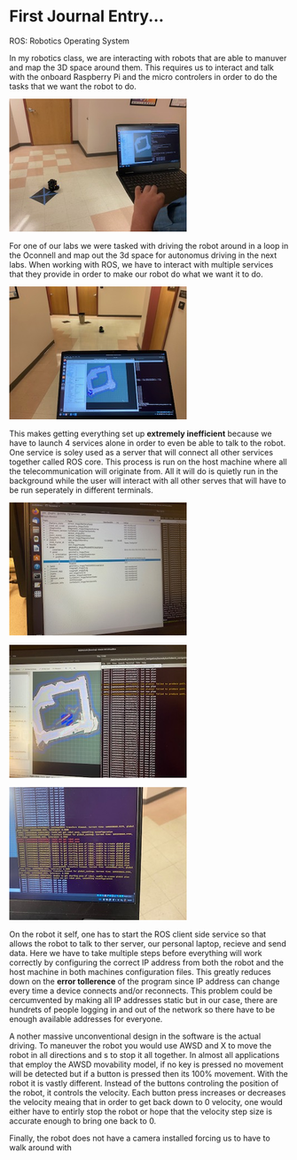 # First Journal Entry...

ROS: Robotics Operating System

In my robotics class, we are interacting with robots that are able to manuver and map the 3D space around them. This requires us to interact and talk with the onboard Raspberry Pi and the micro controlers in order to do the tasks that we want the robot to do. 

![Robot](https://github.com/UsabilityEngineering/ux-portfolio-Clemensstrigl/blob/master/assets/IMG_5656.jpg?raw=true)

For one of our labs we were tasked with driving the robot around in a loop in the Oconnell and map out the 3d space for autonomus driving in the next labs. When working with ROS, we have to interact with multiple services that they provide in order to make our robot do what we want it to do. 

![Software and robot](https://github.com/UsabilityEngineering/ux-portfolio-Clemensstrigl/blob/master/assets/IMG_5658.jpg?raw=true)


This makes getting everything set up **extremely inefficient** because we have to launch 4 services alone in order to even be able to talk to the robot. One service is soley used as a server that will connect all other services together called ROS core. This process is run on the host machine where all the telecommunication will originate from. All it will do is quietly run in the background while the user will interact with all other serves that will have to be run seperately in different terminals.

![Config Terminal](https://github.com/UsabilityEngineering/ux-portfolio-Clemensstrigl/blob/master/assets/IMG_5670.jpg?raw=true)

![Multiple terminals](https://github.com/UsabilityEngineering/ux-portfolio-Clemensstrigl/blob/master/assets/IMG_5667.jpg?raw=true)

![Launch Terminal](https://github.com/UsabilityEngineering/ux-portfolio-Clemensstrigl/blob/master/assets/IMG_5673.jpg?raw=true)

On the robot it self, one has to start the ROS client side service so that allows the robot to talk to ther server, our personal laptop, recieve and send data. Here we have to take multiple steps before everything will work correctly by configuring the correct IP address from both the robot and the host machine in both machines configuration files. This greatly reduces down on the **error tollerence** of the program since IP address can change every time a device connects and/or reconnects. This problem could be cercumvented by making all IP addresses static but in our case, there are hundrets of people logging in and out of the network so there have to be enough available addresses for everyone. 

A nother massive unconventional design in the software is the actual driving. To maneuver the robot you would use AWSD and X to move the robot in all directions and s to stop it all together. In almost all applications that employ the AWSD movability model, if no key is pressed no movement will be detected but if a button is pressed then its 100% movement. With the robot it is vastly different. Instead of the buttons controling the position of the robot, it controls the velocity. Each button press increases or decreases the velocity meaing that in order to get back down to 0 velocity, one would either have to entirly stop the robot or hope that the velocity step size is accurate enough to bring one back to 0. 

Finally, the robot does not have a camera installed forcing us to have to walk around with 




